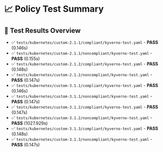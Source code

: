 # 📈 Policy Test Summary

## 🎯 Test Results Overview

- ✅ `tests/kubernetes/custom-2.1.1/compliant/kyverno-test.yaml` - **PASS** (0.146s)
- ✅ `tests/kubernetes/custom-2.1.1/noncompliant/kyverno-test.yaml` - **PASS** (0.155s)
- ✅ `tests/kubernetes/custom-2.1.2/compliant/kyverno-test.yaml` - **PASS** (0.148s)
- ✅ `tests/kubernetes/custom-2.1.2/noncompliant/kyverno-test.yaml` - **PASS** (0.147s)
- ✅ `tests/kubernetes/custom-3.1.1/compliant/kyverno-test.yaml` - **PASS** (0.146s)
- ✅ `tests/kubernetes/custom-3.1.1/noncompliant/kyverno-test.yaml` - **PASS** (0.147s)
- ✅ `tests/kubernetes/custom-3.1.2/compliant/kyverno-test.yaml` - **PASS** (0.147s)
- ✅ `tests/kubernetes/custom-3.1.2/noncompliant/kyverno-test.yaml` - **PASS** (1027.929s)
- ✅ `tests/kubernetes/custom-3.1.3/compliant/kyverno-test.yaml` - **PASS** (0.148s)
- ✅ `tests/kubernetes/custom-3.1.3/noncompliant/kyverno-test.yaml` - **PASS** (0.147s)
